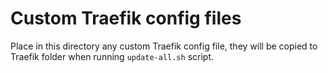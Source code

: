 # Custom Traefik config files

Place in this directory any custom Traefik config file, they will be copied to Traefik folder when running ``update-all.sh`` script.
